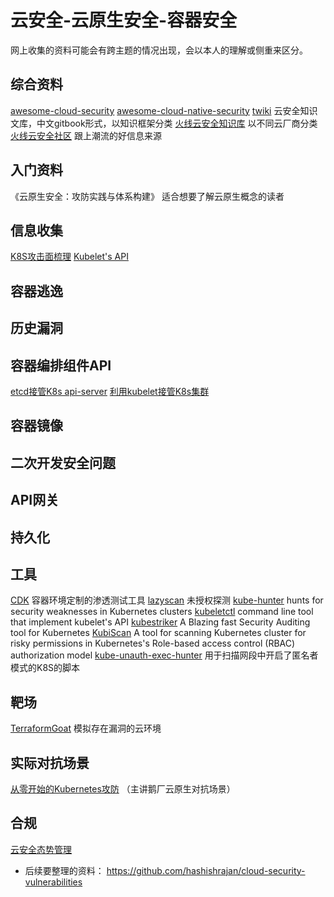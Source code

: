 # 云安全-云原生安全-容器安全

网上收集的资料可能会有跨主题的情况出现，会以本人的理解或侧重来区分。


## 综合资料

[awesome-cloud-security](https://github.com/4ndersonLin/awesome-cloud-security)
[awesome-cloud-native-security](https://github.com/Metarget/awesome-cloud-native-security)
[twiki](https://github.com/teamssix/twiki)  云安全知识文库，中文gitbook形式，以知识框架分类
[火线云安全知识库](https://cloudsec.huoxian.cn/docs/articles) 以不同云厂商分类
[火线云安全社区](https://zone.huoxian.cn/t/yunanquan) 跟上潮流的好信息来源


## 入门资料

《云原生安全：攻防实践与体系构建》  适合想要了解云原生概念的读者


## 信息收集

[K8S攻击面梳理](https://404.tips/kubernetes/2021-10-24-k8s_attack.html)
[Kubelet's API](https://github.com/cyberark/kubeletctl/blob/master/API_TABLE.md)


## 容器逃逸

## 历史漏洞

## 容器编排组件API

[etcd接管K8s api-server](https://404.tips/kubernetes/2022-06-22-etcd-get-k8s-token.html)
[利用kubelet接管K8s集群](https://github.com/404tk/404tk.github.io/blob/master/_posts/2022-06-27-kubelet_exec.md)


## 容器镜像

## 二次开发安全问题

## API网关

## 持久化

## 工具

[CDK](https://github.com/cdk-team/CDK) 容器环境定制的渗透测试工具
[lazyscan](https://github.com/404tk/lazyscan) 未授权探测
[kube-hunter](https://github.com/aquasecurity/kube-hunter) hunts for security weaknesses in Kubernetes clusters
[kubeletctl](https://github.com/cyberark/kubeletctl) command line tool that implement kubelet's API
[kubestriker](https://github.com/vchinnipilli/kubestriker) A Blazing fast Security Auditing tool for Kubernetes
[KubiScan](https://github.com/cyberark/KubiScan) A tool for scanning Kubernetes cluster for risky permissions in Kubernetes's Role-based access control (RBAC) authorization model
[kube-unauth-exec-hunter](https://github.com/cedowens/kube-unauth-exec-hunter) 用于扫描网段中开启了匿名者模式的K8S的脚本

## 靶场 

[TerraformGoat](https://github.com/HuoCorp/TerraformGoat) 模拟存在漏洞的云环境

## 实际对抗场景

[从零开始的Kubernetes攻防](https://github.com/neargle/my-re0-k8s-security) （主讲鹅厂云原生对抗场景）

## 合规
[云安全态势管理](https://404.tips/cspm/2021-11-23-cspm.html)



* 后续要整理的资料：
https://github.com/hashishrajan/cloud-security-vulnerabilities


